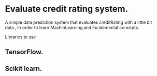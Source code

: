 # Evaluate credit rating system.

A simple data prediction system that evaluates creditRating with a little bit data , In order to learn MachinLearning and Fundamental concepts.

Libraries to use 
## TensorFlow.
## Scikit learn.


